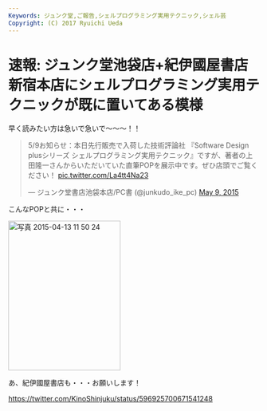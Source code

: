 ```yaml
---
Keywords: ジュンク堂,ご報告,シェルプログラミング実用テクニック,シェル芸
Copyright: (C) 2017 Ryuichi Ueda
---
```


# 速報: ジュンク堂池袋店+紀伊國屋書店新宿本店にシェルプログラミング実用テクニックが既に置いてある模様
早く読みたい方は急いで急いで〜〜〜！！

<blockquote class="twitter-tweet" data-partner="tweetdeck"><p lang="ja" dir="ltr">5/9お知らせ：本日先行販売で入荷した技術評論社 『Software Design plusシリーズ シェルプログラミング実用テクニック』ですが、著者の上田隆一さんからいただいていた直筆POPを展示中です。ぜひ店頭でご覧ください！ <a href="http://t.co/La4tt4Na23">pic.twitter.com/La4tt4Na23</a></p>&mdash; ジュンク堂書店池袋本店/PC書 (@junkudo_ike_pc) <a href="https://twitter.com/junkudo_ike_pc/status/596912570801328129">May 9, 2015</a></blockquote>
<script async src="//platform.twitter.com/widgets.js" charset="utf-8"></script>

こんなPOPと共に・・・

<a href="-2015-04-13-11-50-24-e1428917126756.jpg"><img src="-2015-04-13-11-50-24-e1428917126756-225x300.jpg" alt="写真 2015-04-13 11 50 24" width="225" height="300" class="aligncenter size-medium wp-image-5794" /></a>


あ、紀伊國屋書店も・・・お願いします！

https://twitter.com/KinoShinjuku/status/596925700671541248
